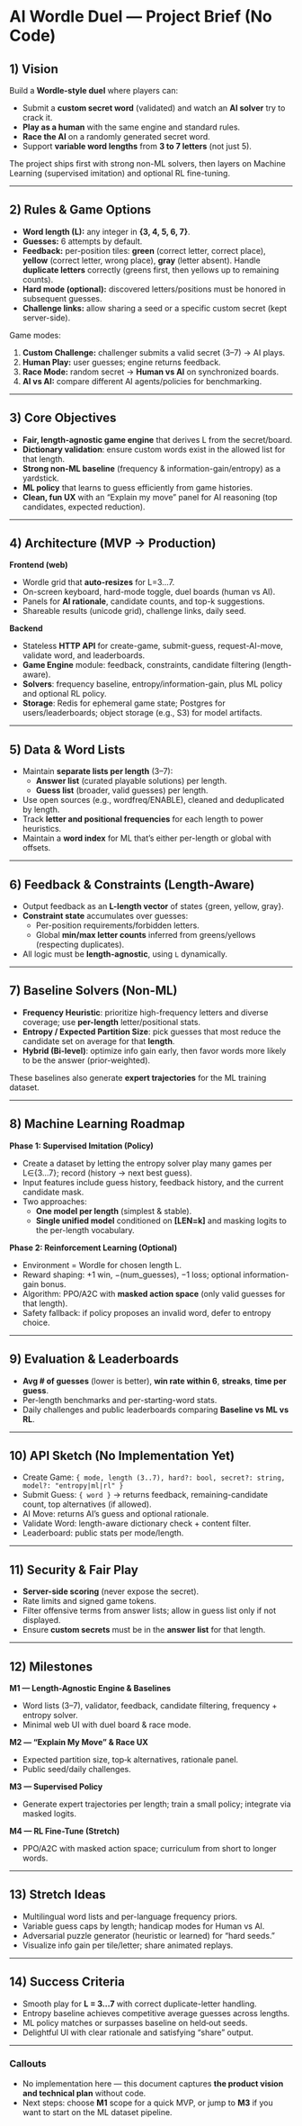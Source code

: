 # AI Wordle Duel — Project Brief (No Code)

## 1) Vision
Build a **Wordle-style duel** where players can:
- Submit a **custom secret word** (validated) and watch an **AI solver** try to crack it.
- **Play as a human** with the same engine and standard rules.
- **Race the AI** on a randomly generated secret word.
- Support **variable word lengths** from **3 to 7 letters** (not just 5).

The project ships first with strong non-ML solvers, then layers on Machine Learning (supervised imitation) and optional RL fine-tuning.

---

## 2) Rules & Game Options
- **Word length (L):** any integer in **{3, 4, 5, 6, 7}**.
- **Guesses:** 6 attempts by default.
- **Feedback:** per-position tiles: **green** (correct letter, correct place), **yellow** (correct letter, wrong place), **gray** (letter absent). Handle **duplicate letters** correctly (greens first, then yellows up to remaining counts).
- **Hard mode (optional):** discovered letters/positions must be honored in subsequent guesses.
- **Challenge links:** allow sharing a seed or a specific custom secret (kept server-side).

Game modes:
1. **Custom Challenge:** challenger submits a valid secret (3–7) → AI plays.
2. **Human Play:** user guesses; engine returns feedback.
3. **Race Mode:** random secret → **Human vs AI** on synchronized boards.
4. **AI vs AI:** compare different AI agents/policies for benchmarking.

---

## 3) Core Objectives
- **Fair, length-agnostic game engine** that derives L from the secret/board.
- **Dictionary validation**: ensure custom words exist in the allowed list for that length.
- **Strong non-ML baseline** (frequency & information-gain/entropy) as a yardstick.
- **ML policy** that learns to guess efficiently from game histories.
- **Clean, fun UX** with an “Explain my move” panel for AI reasoning (top candidates, expected reduction).

---

## 4) Architecture (MVP → Production)
**Frontend (web)**
- Wordle grid that **auto-resizes** for L=3…7.
- On-screen keyboard, hard-mode toggle, duel boards (human vs AI).
- Panels for **AI rationale**, candidate counts, and top-k suggestions.
- Shareable results (unicode grid), challenge links, daily seed.

**Backend**
- Stateless **HTTP API** for create-game, submit-guess, request-AI-move, validate word, and leaderboards.
- **Game Engine** module: feedback, constraints, candidate filtering (length-aware).
- **Solvers**: frequency baseline, entropy/information-gain, plus ML policy and optional RL policy.
- **Storage**: Redis for ephemeral game state; Postgres for users/leaderboards; object storage (e.g., S3) for model artifacts.

---

## 5) Data & Word Lists
- Maintain **separate lists per length** (3–7):
  - **Answer list** (curated playable solutions) per length.
  - **Guess list** (broader, valid guesses) per length.
- Use open sources (e.g., wordfreq/ENABLE), cleaned and deduplicated by length.
- Track **letter and positional frequencies** for each length to power heuristics.
- Maintain a **word index** for ML that’s either per-length or global with offsets.

---

## 6) Feedback & Constraints (Length-Aware)
- Output feedback as an **L-length vector** of states {green, yellow, gray}.
- **Constraint state** accumulates over guesses:
  - Per-position requirements/forbidden letters.
  - Global **min/max letter counts** inferred from greens/yellows (respecting duplicates).
- All logic must be **length-agnostic**, using `L` dynamically.

---

## 7) Baseline Solvers (Non-ML)
- **Frequency Heuristic**: prioritize high-frequency letters and diverse coverage; use **per-length** letter/positional stats.
- **Entropy / Expected Partition Size**: pick guesses that most reduce the candidate set on average for that **length**.
- **Hybrid (Bi-level)**: optimize info gain early, then favor words more likely to be the answer (prior-weighted).

These baselines also generate **expert trajectories** for the ML training dataset.

---

## 8) Machine Learning Roadmap
**Phase 1: Supervised Imitation (Policy)**
- Create a dataset by letting the entropy solver play many games per L∈{3…7}; record (history → next best guess).
- Input features include guess history, feedback history, and the current candidate mask.
- Two approaches:
  - **One model per length** (simplest & stable).
  - **Single unified model** conditioned on **[LEN=k]** and masking logits to the per-length vocabulary.

**Phase 2: Reinforcement Learning (Optional)**
- Environment = Wordle for chosen length L.
- Reward shaping: +1 win, −(num_guesses), −1 loss; optional information-gain bonus.
- Algorithm: PPO/A2C with **masked action space** (only valid guesses for that length).
- Safety fallback: if policy proposes an invalid word, defer to entropy choice.

---

## 9) Evaluation & Leaderboards
- **Avg # of guesses** (lower is better), **win rate within 6**, **streaks**, **time per guess**.
- Per-length benchmarks and per-starting-word stats.
- Daily challenges and public leaderboards comparing **Baseline vs ML vs RL**.

---

## 10) API Sketch (No Implementation Yet)
- Create Game: `{ mode, length (3..7), hard?: bool, secret?: string, model?: "entropy|ml|rl" }`
- Submit Guess: `{ word }` → returns feedback, remaining-candidate count, top alternatives (if allowed).
- AI Move: returns AI’s guess and optional rationale.
- Validate Word: length-aware dictionary check + content filter.
- Leaderboard: public stats per mode/length.

---

## 11) Security & Fair Play
- **Server-side scoring** (never expose the secret).
- Rate limits and signed game tokens.
- Filter offensive terms from answer lists; allow in guess list only if not displayed.
- Ensure **custom secrets** must be in the **answer list** for that length.

---

## 12) Milestones
**M1 — Length-Agnostic Engine & Baselines**
- Word lists (3–7), validator, feedback, candidate filtering, frequency + entropy solver.
- Minimal web UI with duel board & race mode.

**M2 — “Explain My Move” & Race UX**
- Expected partition size, top‑k alternatives, rationale panel.
- Public seed/daily challenges.

**M3 — Supervised Policy**
- Generate expert trajectories per length; train a small policy; integrate via masked logits.

**M4 — RL Fine-Tune (Stretch)**
- PPO/A2C with masked action space; curriculum from short to longer words.

---

## 13) Stretch Ideas
- Multilingual word lists and per-language frequency priors.
- Variable guess caps by length; handicap modes for Human vs AI.
- Adversarial puzzle generator (heuristic or learned) for “hard seeds.”
- Visualize info gain per tile/letter; share animated replays.

---

## 14) Success Criteria
- Smooth play for **L = 3…7** with correct duplicate-letter handling.
- Entropy baseline achieves competitive average guesses across lengths.
- ML policy matches or surpasses baseline on held‑out seeds.
- Delightful UI with clear rationale and satisfying “share” output.

---

### Callouts
- No implementation here — this document captures **the product vision and technical plan** without code.
- Next steps: choose **M1** scope for a quick MVP, or jump to **M3** if you want to start on the ML dataset pipeline.
